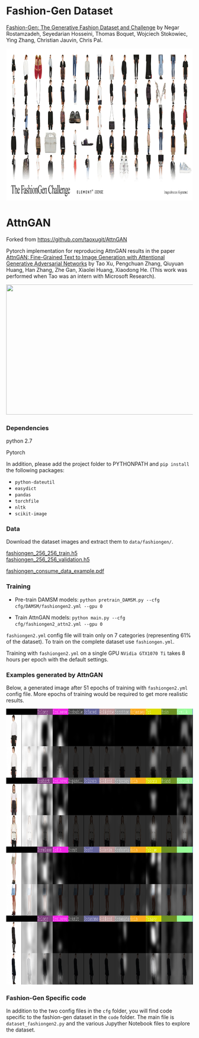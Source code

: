 # Fashion-Gen Dataset

[Fashion-Gen: The Generative Fashion Dataset and Challenge](https://arxiv.org/abs/1806.08317) by Negar Rostamzadeh, Seyedarian Hosseini, Thomas Boquet, Wojciech Stokowiec, Ying Zhang, Christian Jauvin, Chris Pal.

<img src="fashiongen-banner.jpg" width="1024px" height="410px"/>

# AttnGAN
Forked from https://github.com/taoxugit/AttnGAN  

Pytorch implementation for reproducing AttnGAN results in the paper [AttnGAN: Fine-Grained Text to Image Generation
with Attentional Generative Adversarial Networks](http://openaccess.thecvf.com/content_cvpr_2018/papers/Xu_AttnGAN_Fine-Grained_Text_CVPR_2018_paper.pdf) by Tao Xu, Pengchuan Zhang, Qiuyuan Huang, Han Zhang, Zhe Gan, Xiaolei Huang, Xiaodong He. (This work was performed when Tao was an intern with Microsoft Research). 

<img src="framework.png" width="900px" height="350px"/>


### Dependencies
python 2.7

Pytorch

In addition, please add the project folder to PYTHONPATH and `pip install` the following packages:
- `python-dateutil`
- `easydict`
- `pandas`
- `torchfile`
- `nltk`
- `scikit-image`



### Data

Download the dataset images and extract them to `data/fashiongen/`.  

[fashiongen_256_256_train.h5](https://drive.google.com/file/d/1yR-_NJ6CxCYB2i8UECEB2doNssj5J8Li/view?usp=sharing)  
[fashiongen_256_256_validation.h5](https://drive.google.com/file/d/1R4JtSAtbbOi9mByBj-KpchNf9nDn6BO1/view?usp=sharing)

[fashiongen_consume_data_example.pdf](https://drive.google.com/file/d/1Wi0pljcAbY7XR9CTRFfYJmUGAPDD-gGM/view?usp=sharing)




### Training
- Pre-train DAMSM models:
  `python pretrain_DAMSM.py --cfg cfg/DAMSM/fashiongen2.yml --gpu 0`
 
- Train AttnGAN models:
  `python main.py --cfg cfg/fashiongen2_attn2.yml --gpu 0`

`fashiongen2.yml` config file will train only on 7 categories (representing 61% of the dataset). To train on the complete dataset use `fashiongen.yml`.  

Training with `fashiongen2.yml` on a single GPU `NVidia GTX1070 Ti` takes 8 hours per epoch with the default settings.  


### Examples generated by AttnGAN

Below, a generated image after 51 epochs of training  with `fashiongen2.yml` config file.  More epochs of training would be required to get more realistic results.  

<img src="G_average_51_1_1024.png" width="1024px" height="742px"/>


### Fashion-Gen Specific code

In addition to the two config files in the `cfg` folder, you will find code specific to the fashion-gen dataset in the `code` folder. The main file is `dataset_fashiongen2.py` and the various Jupyther Notebook files to explore the dataset.  

